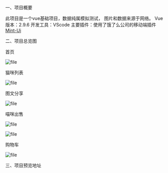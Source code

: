 一、项目概要

此项目是一个vue基础项目，数据纯属模拟测试，
图片和数据来源于网络。
Vue版本：2.9.6
开发工具：VScode
主要插件：使用了饿了么公司的移动端插件[Mint-Ui](https://mint-ui.github.io/docs/#/zh-cn2 "Mint-Ui")

二、项目总览图

首页

![file](http://www.qingtop.top/wp-content/uploads/2020/03/5e6352935e261.png)

猫咪列表

![file](http://www.qingtop.top/wp-content/uploads/2020/03/5e63539e2f9ca.png)

图文分享

![file](http://www.qingtop.top/wp-content/uploads/2020/03/5e6353f4aa532.png)

喵咪出售

![file](http://www.qingtop.top/wp-content/uploads/2020/03/5e635427acd4d.png)

![file](http://www.qingtop.top/wp-content/uploads/2020/03/5e635448468b5.png)

购物车

![file](http://www.qingtop.top/wp-content/uploads/2020/03/5e635472c41b8.png)

三、项目预览地址
